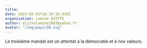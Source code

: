 ```yaml
---
title: 
date: 2023-02-01T16:20:18.930Z
organisation: Lamine DJITTÉ 
author: djittelamine2003@yahoo.fr
avatar: "/img/pays/SN.svg"
---
```


Le troisième mandat est un attentat à la démocratie et à nos valeurs.